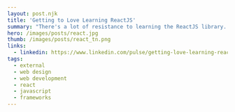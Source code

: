 ```yaml
---
layout: post.njk
title: 'Getting to Love Learning ReactJS'
summary: "There's a lot of resistance to learning the ReactJS library. That's because there are two main concepts that make it a tough sell for traditional developers. So let's take a look at what's been holding back most developers from learning ReactJS."
hero: /images/posts/react.jpg
thumb: /images/posts/react_tn.png
links:
  - linkedin: https://www.linkedin.com/pulse/getting-love-learning-reactjs-ray-villalobos
tags:
  - external
  - web design
  - web development
  - react
  - javascript
  - frameworks
---
```

